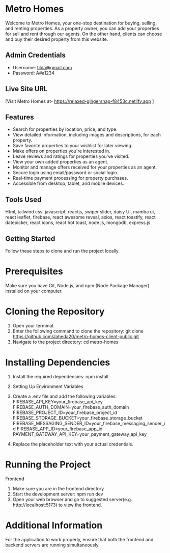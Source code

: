# Metro Homes

Welcome to Metro Homes, your one-stop destination for buying, selling, and renting properties. As a property owner, you can add your properties for sell and rent through our agents. On the other hand, clients can choose and buy their desired property from this website.

## Admin Credentials
- Username: tilda@gmail.com
- Password: A#a1234

## Live Site URL
[Visit Metro Homes at- https://relaxed-gingersnap-f8453c.netlify.app ]

## Features
- Search for properties by location, price, and type.
- View detailed information, including images and descriptions, for each property.
- Save favorite properties to your wishlist for later viewing.
- Make offers on properties you're interested in.
- Leave reviews and ratings for properties you've visited.
- View your own added properties as an agent.
- Monitor and manage offers received for your properties as an agent.
- Secure login using email/password or social login.
- Real-time payment processing for property purchases.
- Accessible from desktop, tablet, and mobile devices.

## Tools Used
Html, tailwind css, javascript, reactjs, swiper slider, daisy UI, mamba ui, react leaflet, firebase, react awesome reveal, axios, react toastify, react datepicker, react icons, react hot toast, node js, mongodb, express.js

## Getting Started
Follow these steps to clone and run the project locally.

# Prerequisites
Make sure you have Git, Node.js, and npm (Node Package Manager) installed on your computer.

# Cloning the Repository
1. Open your terminal.
2. Enter the following command to clone the repository: git clone https://github.com/Jaheda20/metro-homes-client-public.git
3. Navigate to the project directory: cd metro-homes

# Installing Dependencies

1. Install the required dependencies: npm install
2. Setting Up Environment Variables
3. Create a .env file and add the following variables:
FIREBASE_API_KEY=your_firebase_api_key
FIREBASE_AUTH_DOMAIN=your_firebase_auth_domain
FIREBASE_PROJECT_ID=your_firebase_project_id
FIREBASE_STORAGE_BUCKET=your_firebase_storage_bucket
FIREBASE_MESSAGING_SENDER_ID=your_firebase_messaging_sender_id
FIREBASE_APP_ID=your_firebase_app_id
PAYMENT_GATEWAY_API_KEY=your_payment_gateway_api_key

5. Replace the placeholder text with your actual credentials.

# Running the Project
Frontend
1. Make sure you are in the frontend directory
2. Start the development server: npm run dev
3. Open your web browser and go to suggested server(e.g. http://localhost:5173) to view the frontend.

# Additional Information
For the application to work properly, ensure that both the frontend and backend servers are running simultaneously.

